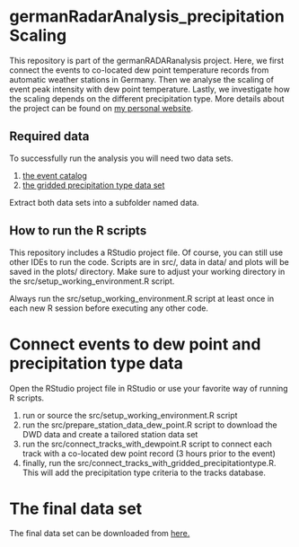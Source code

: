# germanRadarAnalysis_precipitationScaling

This repository is part of the germanRADARanalysis project. Here, we first connect the events to co-located dew point temperature records from automatic weather stations in Germany. Then we analyse the scaling of event peak intensity with dew point temperature. Lastly, we investigate how the scaling depends on the different precipitation type. More details about the project can be found on [my personal website](https://lochbihler.nl/?page_id=302).

## Required data
To successfully run the analysis you will need two data sets.
1. [the event catalog](https://drive.google.com/file/d/1KhyuW35YjlhtV5UKppolyEU9SkonG0ib/view?usp=sharing)
2. [the gridded precipitation type data set](https://drive.google.com/file/d/1LzOh5TYaBKpGl0D7n-ggL2C0gECN5Xgk/view?usp=sharing)

Extract both data sets into a subfolder named data.

## How to run the R scripts
This repository includes a RStudio project file. Of course, you can still use other IDEs to run the code.
Scripts are in src/, data in data/ and plots will be saved in the plots/ directory.
Make sure to adjust your working directory in the src/setup_working_environment.R script.

Always run the src/setup_working_environment.R script at least once in each new R session before executing any other code.

# Connect events to dew point and precipitation type data

Open the RStudio project file in RStudio or use your favorite way of running R scripts.

1. run or source the src/setup_working_environment.R script
2. run the src/prepare_station_data_dew_point.R script to download the DWD data and create a tailored station data set
3. run the src/connect_tracks_with_dewpoint.R script to connect each track with a co-located dew point record (3 hours prior to the event)
4. finally, run the src/connect_tracks_with_gridded_precipitationtype.R. This will add the precipitation type criteria to the tracks database.

# The final data set
The final data set can be downloaded from [here.](https://drive.google.com/file/d/1it0pPeHJFlsJMPNB52cfC6r1x-AkZ0TU/view?usp=sharing)
